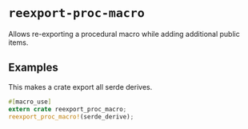 # `reexport-proc-macro`

Allows re-exporting a procedural macro while adding additional public items.

## Examples

This makes a crate export all serde derives.

```rust
#[macro_use]
extern crate reexport_proc_macro;
reexport_proc_macro!(serde_derive);
```
